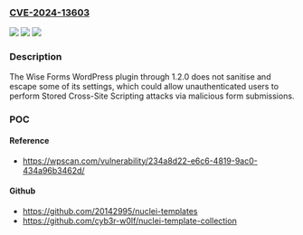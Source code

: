 ### [CVE-2024-13603](https://cve.mitre.org/cgi-bin/cvename.cgi?name=CVE-2024-13603)
![](https://img.shields.io/static/v1?label=Product&message=Wise%20Forms&color=blue)
![](https://img.shields.io/static/v1?label=Version&message=n%2Fa&color=blue)
![](https://img.shields.io/static/v1?label=Vulnerability&message=CWE-79%20Cross-Site%20Scripting%20(XSS)&color=brighgreen)

### Description

The Wise Forms WordPress plugin through 1.2.0 does not sanitise and escape some of its settings, which could allow unauthenticated users to perform Stored Cross-Site Scripting attacks via malicious form submissions.

### POC

#### Reference
- https://wpscan.com/vulnerability/234a8d22-e6c6-4819-9ac0-434a96b3462d/

#### Github
- https://github.com/20142995/nuclei-templates
- https://github.com/cyb3r-w0lf/nuclei-template-collection

